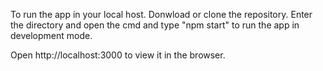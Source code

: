 To run the app in your local host. Donwload or clone the repository. Enter the directory and open the cmd and type "npm start" to run the app in development mode.

Open http://localhost:3000 to view it in the browser.